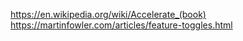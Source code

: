 https://en.wikipedia.org/wiki/Accelerate_(book)
https://martinfowler.com/articles/feature-toggles.html